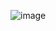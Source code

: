 ![image](https://repository-images.githubusercontent.com/449558987/89bbafa8-8ed7-45d0-9baf-8683e5ed220c)

